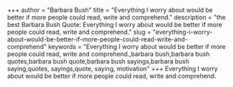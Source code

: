 +++
author = "Barbara Bush"
title = "Everything I worry about would be better if more people could read, write and comprehend."
description = "the best Barbara Bush Quote: Everything I worry about would be better if more people could read, write and comprehend."
slug = "everything-i-worry-about-would-be-better-if-more-people-could-read-write-and-comprehend"
keywords = "Everything I worry about would be better if more people could read, write and comprehend.,barbara bush,barbara bush quotes,barbara bush quote,barbara bush sayings,barbara bush saying,quotes, sayings,quote, saying, motivation"
+++
Everything I worry about would be better if more people could read, write and comprehend.
